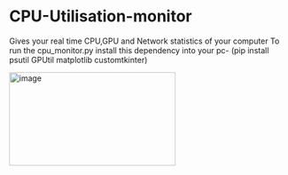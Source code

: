 # CPU-Utilisation-monitor
Gives your real time CPU,GPU and Network statistics of your computer
To run the cpu_monitor.py install this dependency into your pc- 
(pip install psutil GPUtil matplotlib customtkinter)



<img width="300" height="168" alt="image" src="https://github.com/user-attachments/assets/105c5505-89b0-49e1-9758-8dac4d272fe4" />

